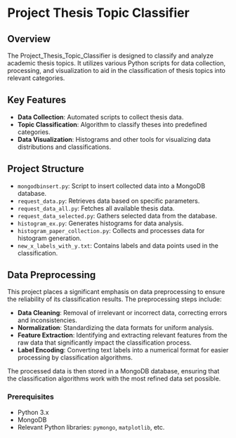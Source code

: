 # Project Thesis Topic Classifier

## Overview

The Project_Thesis_Topic_Classifier is designed to classify and analyze academic thesis topics. It utilizes various Python scripts for data collection, processing, and visualization to aid in the classification of thesis topics into relevant categories.

## Key Features

- **Data Collection**: Automated scripts to collect thesis data.
- **Topic Classification**: Algorithm to classify theses into predefined categories.
- **Data Visualization**: Histograms and other tools for visualizing data distributions and classifications.

## Project Structure

- `mongodbinsert.py`: Script to insert collected data into a MongoDB database.
- `request_data.py`: Retrieves data based on specific parameters.
- `request_data_all.py`: Fetches all available thesis data.
- `request_data_selected.py`: Gathers selected data from the database.
- `histogram_ex.py`: Generates histograms for data analysis.
- `histogram_paper_collection.py`: Collects and processes data for histogram generation.
- `new_x_labels_with_y.txt`: Contains labels and data points used in the classification.

## Data Preprocessing

This project places a significant emphasis on data preprocessing to ensure the reliability of its classification results. The preprocessing steps include:

- **Data Cleaning**: Removal of irrelevant or incorrect data, correcting errors and inconsistencies.
- **Normalization**: Standardizing the data formats for uniform analysis.
- **Feature Extraction**: Identifying and extracting relevant features from the raw data that significantly impact the classification process.
- **Label Encoding**: Converting text labels into a numerical format for easier processing by classification algorithms.

The processed data is then stored in a MongoDB database, ensuring that the classification algorithms work with the most refined data set possible.

### Prerequisites

- Python 3.x
- MongoDB
- Relevant Python libraries: `pymongo`, `matplotlib`, etc.